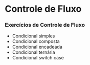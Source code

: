# Controle de Fluxo
### Exercícios de Controle de Fluxo
* Condicional simples
* Condicional composta
* Condicional encadeada
* Condicional ternária
* Condicional switch case

